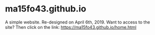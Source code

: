 # ma15fo43.github.io
A simple website. Re-designed on April 6th, 2019.
Want to access to the site? Then click on the link: https://ma15fo43.github.io/home.html
